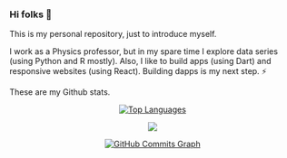 ### Hi folks 👋

This is my personal repository, just to introduce myself.

I work as a Physics professor, but in my spare time I explore data series (using Python and R mostly). Also, I like to build apps (using Dart) and responsive websites (using React). Building dapps is my next step. ⚡

These are my Github stats.

<div align="center">
<a href="https://github.com/BorjaRuizReverter" align="left"><img src="https://github-readme-stats.vercel.app/api/top-langs/?username=BorjaRuizReverter&langs_count=10&icon_color=0891b2&bg_color=0f172a&hide_border=true&locale=en&custom_title=Top%20%Languages&layout=compact&exclude_repo=SentimentAnalysisTeste" alt="Top Languages" /></a>

<!-- <a href="http://www.github.com/BorjaRuizReverter"><img src="https://github-readme-stats.vercel.app/api?username=BorjaRuizReverter&show_icons=true&hide=&count_private=true&icon_color=0891b2&bg_color=0f172a&hide_border=true&show_icons=true" alt="BorjaRuizReverter's GitHub stats" /></a> -->

<a href="http://www.github.com/BorjaRuizReverter"><img src="https://github-readme-streak-stats.herokuapp.com/?user=BorjaRuizReverter&stroke=ffffff&background=0f172a&ring=ffffff&fire=ffffff&currStreakNum=ffffff&currStreakLabel=9e4c98&sideNums=ffffff&sideLabels=9e4c98&dates=9e4c98&hide_border=true" /></a>

<a href="http://www.github.com/BorjaRuizReverter"><img src="https://activity-graph.herokuapp.com/graph?username=BorjaRuizReverter&stroke=ffffff&bg_color=0f172a&custom_title=GitHub%20Commits%20Graph&title_color=ffffff&color=ffffff" alt="GitHub Commits Graph" /></a>
</div>
